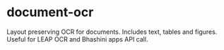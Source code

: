 # document-ocr
Layout preserving OCR for documents. Includes text, tables and figures. Useful for LEAP OCR and Bhashini apps API call.
